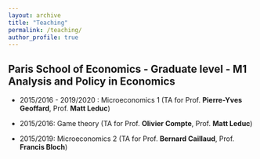 ```yaml
---
layout: archive
title: "Teaching"
permalink: /teaching/
author_profile: true
---
```


## Paris School of Economics - Graduate level - M1 Analysis and Policy in Economics

* 2015/2016 - 2019/2020 : Microeconomics 1 (TA for Prof. **Pierre-Yves Geoffard**, Prof. **Matt Leduc**)

* 2015/2016: Game theory (TA for Prof. **Olivier Compte**, Prof. **Matt Leduc**)

* 2015/2019: Microeconomics 2 (TA for Prof. **Bernard Caillaud**, Prof. **Francis Bloch**)
